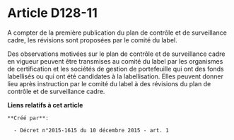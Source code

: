 # Article D128-11

A compter de la première publication du plan de contrôle et de surveillance cadre, les révisions sont proposées par le comité
du label. 

Des observations motivées sur le plan de contrôle et de surveillance cadre en vigueur peuvent être transmises au comité du
label par les organismes de certification et les sociétés de gestion de portefeuille qui ont des fonds labellisés ou qui ont
été candidates à la labellisation. Elles peuvent donner lieu après instruction par le comité du label à des révisions du plan
de contrôle et de surveillance cadre.

**Liens relatifs à cet article**

	**Créé par**:

	  - Décret n°2015-1615 du 10 décembre 2015 - art. 1
